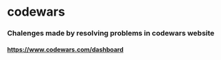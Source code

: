 # codewars
### Chalenges made by resolving problems in codewars website
#### https://www.codewars.com/dashboard
